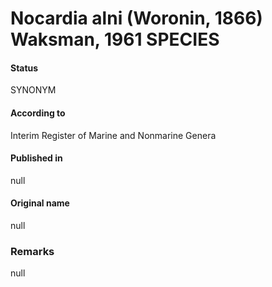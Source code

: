 # Nocardia alni (Woronin, 1866) Waksman, 1961 SPECIES

#### Status
SYNONYM

#### According to
Interim Register of Marine and Nonmarine Genera

#### Published in
null

#### Original name
null

### Remarks
null